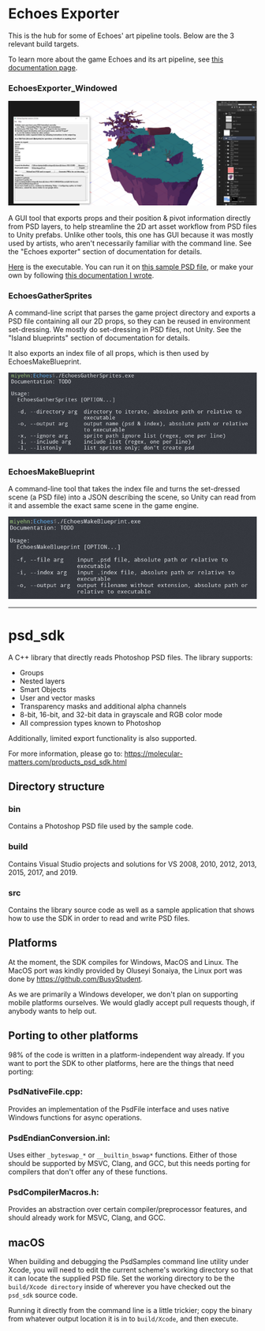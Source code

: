 # Echoes Exporter

This is the hub for some of Echoes' art pipeline tools. Below are the 3 relevant build targets.

To learn more about the game Echoes and its art pipeline, see [this documentation page](https://miyehn.me/#page/echoes).

### EchoesExporter_Windowed

![](assets/psd-exporter.png)

A GUI tool that exports props and their position & pivot information directly from PSD layers, to help streamline the 2D art asset workflow from PSD files to Unity prefabs. Unlike other tools, this one has GUI because it was mostly used by artists, who aren't necessarily familiar with the command line. See the "Echoes exporter" section of documentation for details.

[Here](assets/EchoesExporter_Windowed.exe) is the executable. You can run it on [this sample PSD file](assets/sample-psd.psd), or make your own by following [this documentation I wrote](https://docs.google.com/document/d/1PNKSJYEmk9Cz_OFGKrXTKq-tnm2wgDN1cy6o5KLHpAY/edit?usp=sharing).

### EchoesGatherSprites

A command-line script that parses the game project directory and exports a PSD file containing all our 2D props, so they can be reused in environment set-dressing. We mostly do set-dressing in PSD files, not Unity. See the "Island blueprints" section of documentation for details.

It also exports an index file of all props, which is then used by EchoesMakeBlueprint. 

![](assets/gather-sprites.png)

### EchoesMakeBlueprint

A command-line tool that takes the index file and turns the set-dressed scene (a PSD file) into a JSON describing the scene, so Unity can read from it and assemble the exact same scene in the game engine.

![](assets/make-blueprint.png)


---

# psd_sdk
A C++ library that directly reads Photoshop PSD files. The library supports:
* Groups
* Nested layers
* Smart Objects
* User and vector masks
* Transparency masks and additional alpha channels
* 8-bit, 16-bit, and 32-bit data in grayscale and RGB color mode
* All compression types known to Photoshop

Additionally, limited export functionality is also supported.

For more information, please go to: https://molecular-matters.com/products_psd_sdk.html

## Directory structure
### bin
Contains a Photoshop PSD file used by the sample code.

### build
Contains Visual Studio projects and solutions for VS 2008, 2010, 2012, 2013, 2015, 2017, and 2019.

### src
Contains the library source code as well as a sample application that shows how to use the SDK in order to read and write PSD files.

## Platforms

At the moment, the SDK compiles for Windows, MacOS and Linux.
The MacOS port was kindly provided by Oluseyi Sonaiya, the Linux port was done by https://github.com/BusyStudent.

As we are primarily a Windows developer, we don't plan on supporting mobile platforms ourselves. We would gladly accept pull requests though, if anybody wants to help out.

## Porting to other platforms

98% of the code is written in a platform-independent way already. If you want to port the SDK to other platforms, here are the things that need porting:

### PsdNativeFile.cpp:
Provides an implementation of the PsdFile interface and uses native Windows functions for async operations.

### PsdEndianConversion.inl:
Uses either `_byteswap_*` or `__builtin_bswap*` functions. Either of those should be supported by MSVC, Clang, and GCC, but this needs porting for compilers that don't offer any of these functions.

### PsdCompilerMacros.h:
Provides an abstraction over certain compiler/preprocessor features, and should already work for MSVC, Clang, and GCC.

## macOS
When building and debugging the PsdSamples command line utility under Xcode, you will need to edit the current scheme's working directory so that it can locate the supplied PSD file. Set the working directory to be the `build/Xcode directory` inside of wherever you have checked out the `psd_sdk` source code.

Running it directly from the command line is a little trickier; copy the binary from whatever output location it is in to `build/Xcode`, and then execute.
